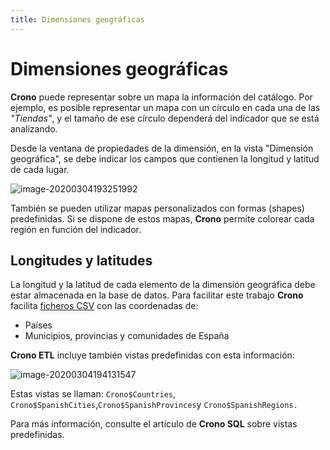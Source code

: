 ```yaml
---
title: Dimensiones geográficas
---
```



# Dimensiones geográficas 

**Crono** puede representar sobre un mapa la información del catálogo. Por ejemplo, es posible representar un mapa con un círculo en cada una de las _"Tiendas"_, y el tamaño de ese círculo dependerá del indicador que se está analizando. 

Desde la ventana de propiedades de la dimensión, en la vista "Dimensión geográfica", se debe indicar los campos que contienen la longitud y latitud de cada lugar.

![image-20200304193251992](/images/geo1.png)


También se pueden utilizar mapas personalizados con formas (shapes) predefinidas. Si se dispone de estos mapas, **Crono** permite colorear cada región en función del indicador.



## Longitudes y latitudes

La longitud y la latitud de cada elemento de la dimensión geográfica debe estar almacenada en la base de datos. Para facilitar este trabajo **Crono** facilita [ficheros CSV](https://github.com/bifacil/CronoSupport/tree/master/Resources/CSV) con las coordenadas de:

- Países
- Municipios, provincias y comunidades de España


**Crono ETL** incluye también vistas predefinidas con esta información:

![image-20200304194131547](/images/geo2.png)

Estas vistas se llaman: `Crono$Countries`, `Crono$SpanishCities`,`Crono$SpanishProvinces`y `Crono$SpanishRegions.`

Para más información, consulte el artículo de **Crono SQL** sobre vistas predefinidas.
